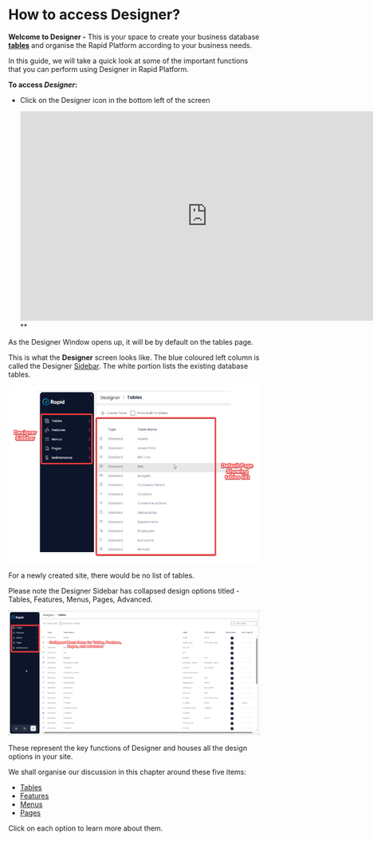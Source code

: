 # How to access Designer?

**Welcome to Designer -** This is your space to create your business database [**tables**](</docs/Rapid/3-User Manual/glossary/glossary.md#data-table> "Data Table") and organise the Rapid Platform according to your business needs.

In this guide, we will take a quick look at some of the important functions that you can perform using Designer in Rapid Platform.

**To access *Designer*:**

- Click on the Designer icon in the bottom left of the screen
      
    <iframe allowfullscreen="allowfullscreen" frameborder="0" height="420" src="https://www.youtube.com/embed/Poycv1xhmIk?si=71gpRmg2XrnuycxA" title="YouTube video player" width="750"></iframe>**

As the Designer Window opens up, it will be by default on the tables page.

This is what the **Designer** screen looks like. The blue coloured left column is called the Designer [Sidebar](</docs/Rapid/3-User Manual/glossary/glossary.md#sidebar> "Sidebar"). The white portion lists the existing database tables.

![image-1701845658756.png](./downloaded_image_1705285518733.png)

For a newly created site, there would be no list of tables.

Please note the Designer Sidebar has collapsed design options titled - Tables, Features, Menus, Pages, Advanced.

![image-1701899186075.png](./downloaded_image_1705285519751.png)

These represent the key functions of Designer and houses all the design options in your site.

We shall organise our discussion in this chapter around these five items:

- [Tables](/docs/Rapid/4-Keyper%20Manual/2-Designer/1-Tables/1-all-about-tables-in-designer/1-all-about-tables-in-designer.md "All about Tables in Designer")
- [Features](/docs/Rapid/4-Keyper%20Manual/2-Designer/Permissions/feature-access-control/feature-access-control.md "All about Feature Control in Designer")
- [Menus](/docs/Rapid/4-Keyper%20Manual/2-Designer/3-Menus/3-Menus.md "All about Menus in Designer")
- [Pages](/docs/Rapid/4-Keyper%20Manual/2-Designer/2-Pages/1-all-about-pages-in-designer.md "All about Pages in Designer")

Click on each option to learn more about them.